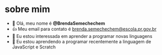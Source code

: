 # sobre mim
- 👋 Olá, meu nome é **@BrendaSemechechem**
- :+1: Meu email para contato é brenda.semechechem@escola.pr.gov.br
- 👀 Eu estou interessada em aprender a programar novas linguagens
- 🌱 Eu estou aprendendo a programar recentemente a linguagem de JavaScript e Scratch
